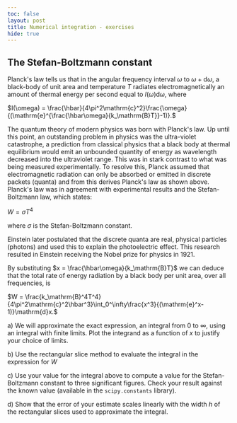 ```yaml
---
toc: false
layout: post
title: Numerical integration - exercises
hide: true
---
```


## The Stefan-Boltzmann constant

Planck's law tells us that in the angular frequency interval $\omega$ to $\omega+\mathrm{d}\omega$, a black-body of unit area and temperature $T$ radiates electromagnetically an amount of thermal energy per second equal to $I(\omega)\mathrm{d}\omega$, where

$I(\omega) = \frac{\hbar}{4\pi^2\mathrm{c}^2}\frac{\omega}{(\mathrm{e}^{\frac{\hbar\omega}{k_\mathrm{B}T}}-1)}.$

The quantum theory of modern physics was born with Planck's law. Up until this point, an outstanding problem in physics was the ultra-violet catastrophe, a prediction from classical physics that a black body at thermal equilibrium would emit an unbounded quantity of energy as wavelength decreased into the ultraviolet range. This was in stark contrast to what was being measured experimentally. To resolve this, Planck assumed that electromagnetic radiation can only be absorbed or emitted in discrete packets (quanta) and from this derives Planck's law as shown above. Planck's law was in agreement with experimental results and the Stefan-Boltzmann law, which states:

$W = \sigma T^4$

where $\sigma$ is the Stefan-Boltzmann constant.

Einstein later postulated that the discrete quanta are real, physical particles (photons) and used this to explain the photoelectric effect. This research resulted in Einstein receiving the Nobel prize for physics in 1921.

By substituting $x = \frac{\hbar\omega}{k_\mathrm{B}T}$ we can deduce that the total rate of energy radiation by a black body per unit area, over all frequencies, is

$W = \frac{k_\mathrm{B}^4T^4}{4\pi^2\mathrm{c}^2\hbar^3}\int_0^\infty\frac{x^3}{(\mathrm{e}^x-1)}\mathrm{d}x.$

a) We will approximate the exact expression, an integral from 0 to $\infty$, using an integral with finite limits. Plot the integrand as a function of $x$ to justify your choice of limits.

b) Use the rectangular slice method to evaluate the integral in the expression for $W$

c) Use your value for the integral above to compute a value for the Stefan-Boltzmann constant to three significant figures. Check your result against the known value (available in the `scipy.constants` library).

d) Show that the error of your estimate scales linearly with the width $h$ of the rectangular slices used to approximate the integral.
